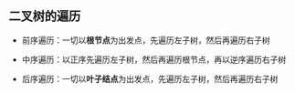
## 二叉树的遍历

* 前序遍历：一切以**根节点**为出发点，先遍历左子树，然后再遍历右子树

* 中序遍历：以正序先遍历左子树，然后再遍历根节点，再以逆序遍历右子树

* 后序遍历：一切以**叶子结点**为出发点，先遍历左子树，然后再遍历右子树